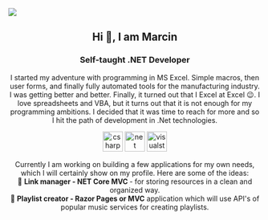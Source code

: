 ![](https://komarev.com/ghpvc/?username=mwawerHub&color=blue)
<h2 align="center">Hi 👋, I am Marcin</h1>
<h3 align="center">Self-taught .NET Developer</h3>

<p align="center">
I started my adventure with programming in MS Excel. Simple macros, then user forms, and finally fully automated tools for the manufacturing industry. I was getting better and better. Finally, it turned out that I Excel at Excel 😉.
I love spreadsheets and VBA, but it turns out that it is not enough for my programming ambitions. I decided that it was time to reach for more and so I hit the path of development in .Net technologies.
</p>
  
<p align="center">
<img src="https://devicon.dev/devicon.git/icons/csharp/csharp-original.svg" alt="csharp" width="40" height="40"/> <img src="https://devicon.dev/devicon.git/icons/dot-net/dot-net-original-wordmark.svg" alt="net" width="40" height="40"/> <img src="https://devicon.dev/devicon.git/icons/visualstudio/visualstudio-plain.svg" alt="visualstudio" width="40" height="40"/>
</p>

<p align="center">
Currently I am working on building a few applications for my own needs, which I will certainly show on my profile. Here are some of the ideas:<br>
🔭 <b>Link manager - NET Core MVC </b>- for storing resources in a clean and organized way.<br>
🔭 <b>Playlist creator - Razor Pages or MVC</b> application which will use API's of popular music services for creating playlists.
</p>
